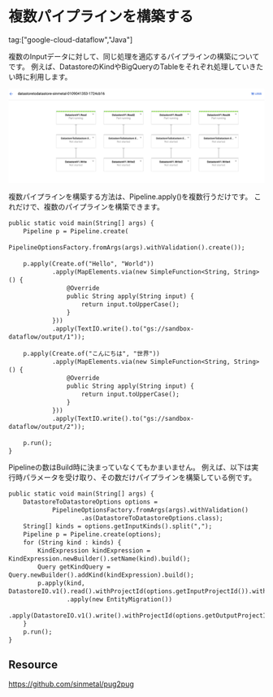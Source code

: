 # 複数パイプラインを構築する

tag:["google-cloud-dataflow","Java"]

複数のInputデータに対して、同じ処理を適応するパイプラインの構築についてです。
例えば、DatastoreのKindやBigQueryのTableをそれぞれ処理していきたい時に利用します。

![複数パイプライン](multi-pipeline.png "複数パイプライン")

複数パイプラインを構築する方法は、Pipeline.apply()を複数行うだけです。
これだけで、複数のパイプラインを構築できます。

```
public static void main(String[] args) {
    Pipeline p = Pipeline.create(
            PipelineOptionsFactory.fromArgs(args).withValidation().create());

    p.apply(Create.of("Hello", "World"))
            .apply(MapElements.via(new SimpleFunction<String, String>() {
                @Override
                public String apply(String input) {
                    return input.toUpperCase();
                }
            }))
            .apply(TextIO.write().to("gs://sandbox-dataflow/output/1"));

    p.apply(Create.of("こんにちは", "世界"))
            .apply(MapElements.via(new SimpleFunction<String, String>() {
                @Override
                public String apply(String input) {
                    return input.toUpperCase();
                }
            }))
            .apply(TextIO.write().to("gs://sandbox-dataflow/output/2"));

    p.run();
}
```

Pipelineの数はBuild時に決まっていなくてもかまいません。
例えば、以下は実行時パラメータを受け取り、その数だけパイプラインを構築している例です。

```
public static void main(String[] args) {
    DatastoreToDatastoreOptions options =
            PipelineOptionsFactory.fromArgs(args).withValidation()
                    .as(DatastoreToDatastoreOptions.class);
    String[] kinds = options.getInputKinds().split(",");
    Pipeline p = Pipeline.create(options);
    for (String kind : kinds) {
        KindExpression kindExpression = KindExpression.newBuilder().setName(kind).build();
        Query getKindQuery = Query.newBuilder().addKind(kindExpression).build();
        p.apply(kind, DatastoreIO.v1().read().withProjectId(options.getInputProjectId()).withQuery(getKindQuery))
                .apply(new EntityMigration())
                .apply(DatastoreIO.v1().write().withProjectId(options.getOutputProjectId()));
    }
    p.run();
}
```

## Resource

https://github.com/sinmetal/pug2pug